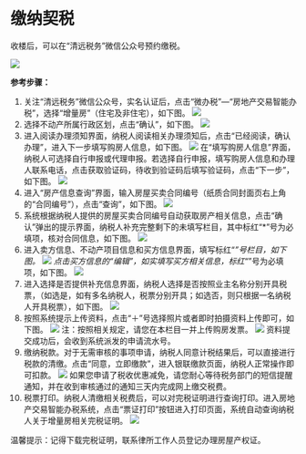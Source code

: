 # 缴纳契税

收楼后，可以在“清远税务”微信公众号预约缴税。

![](../_static/qy_tax_qrcode.png)

**参考步骤：**

1. 关注“清远税务”微信公众号，实名认证后，点击“微办税”—“房地产交易智能办税”，选择“增量房”（住宅及非住宅），如下图。
   ![](../_static/deed_tax_01.png)
2. 选择不动产所属行政区划，点击“确认”，如下图。
   ![](../_static/deed_tax_02.png)
3. 进入阅读办理须知界面，纳税人阅读相关办理须知后，点击“已经阅读，确认办理”，进入下一步填写购房人信息，如下图。
   ![](../_static/deed_tax_03.png)
   在“填写购房人信息”界面，纳税人可选择自行申报或代理申报。若选择自行申报，填写购房人信息和办理人联系电话，点击获取验证码，待收到验证码后填写验证码，点击“下一步”，如下图。
   ![](../_static/deed_tax_04.png)
4. 进入“房产信息查询”界面，输入房屋买卖合同编号（纸质合同封面页右上角的“合同编号”），点击“查询”，如下图。
   ![](../_static/deed_tax_05.png)
5. 系统根据纳税人提供的房屋买卖合同编号自动获取房产相关信息，点击“确认”弹出的提示界面，纳税人补充完整剩下的未填写栏目，其中标红“*”号为必填项，核对合同信息，如下图。
   ![](../_static/deed_tax_06.png)
6. 进入卖方信息、不动产项目信息和买方信息界面，填写标红“*”号栏目，如下图。
   ![](../_static/deed_tax_07.png)
   点击买方信息的“编辑”，如实填写买方相关信息，标红“*”号为必填项，如下图。
   ![](../_static/deed_tax_08.png)
7. 进入选择是否提供补充信息界面，纳税人选择是否按照业主名称分别开具税票，（如选是，如有多名纳税人，税票分别开具；如选否，则只根据一名纳税人开具税票），如下图。
   ![](../_static/deed_tax_09.png)
8. 按照系统提示上传资料，点击“＋”号选择照片或者即时拍摄资料上传即可，如下图。
   ![](../_static/deed_tax_10.png)
   注：按照相关规定，请您在本栏目一并上传购房发票。
   ![](../_static/deed_tax_11.png)
   资料提交成功后，会收到系统派发的申请流水号。
9. 缴纳税款。对于无需审核的事项申请，纳税人同意计税结果后，可以直接进行税款的清缴。点击“同意，立即缴款”，进入银联缴款页面，纳税人正常操作即可扣款。
    ![](../_static/deed_tax_12.png)
    如果您申请了税收优惠减免，请您耐心等待税务部门的短信提醒通知，并在收到审核通过的通知三天内完成网上缴交税费。
10. 税票打印。纳税人清缴相关税费后，可以对完税证明进行查询打印。进入房地产交易智能办税系统，点击“票证打印”按钮进入打印页面，系统自动查询纳税人关于增量房相关完税证明。
    ![](../_static/deed_tax_13.png)


温馨提示：记得下载完税证明，联系律所工作人员登记办理房屋产权证。